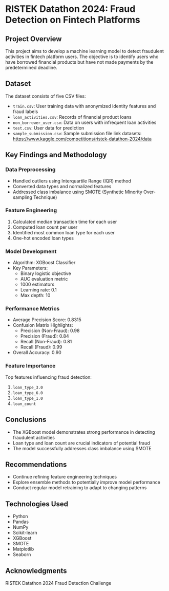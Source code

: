 # RISTEK Datathon 2024: Fraud Detection on Fintech Platforms

## Project Overview
This project aims to develop a machine learning model to detect fraudulent activities in fintech platform users. The objective is to identify users who have borrowed financial products but have not made payments by the predetermined deadline.

## Dataset
The dataset consists of five CSV files:
- `train.csv`: User training data with anonymized identity features and fraud labels
- `loan_activities.csv`: Records of financial product loans
- `non_borrower_user.csv`: Data on users with infrequent loan activities
- `test.csv`: User data for prediction
- `sample_submission.csv`: Sample submission file
link datasets: https://www.kaggle.com/competitions/ristek-datathon-2024/data 

## Key Findings and Methodology

### Data Preprocessing
- Handled outliers using Interquartile Range (IQR) method
- Converted data types and normalized features
- Addressed class imbalance using SMOTE (Synthetic Minority Over-sampling Technique)

### Feature Engineering
1. Calculated median transaction time for each user
2. Computed loan count per user
3. Identified most common loan type for each user
4. One-hot encoded loan types

### Model Development
- Algorithm: XGBoost Classifier
- Key Parameters:
  - Binary logistic objective
  - AUC evaluation metric
  - 1000 estimators
  - Learning rate: 0.1
  - Max depth: 10

### Performance Metrics
- Average Precision Score: 0.8315
- Confusion Matrix Highlights:
  - Precision (Non-Fraud): 0.98
  - Precision (Fraud): 0.84
  - Recall (Non-Fraud): 0.81
  - Recall (Fraud): 0.99
- Overall Accuracy: 0.90

### Feature Importance
Top features influencing fraud detection:
1. `loan_type_3.0`
2. `loan_type_6.0`
3. `loan_type_1.0`
4. `loan_count`

## Conclusions
- The XGBoost model demonstrates strong performance in detecting fraudulent activities
- Loan type and loan count are crucial indicators of potential fraud
- The model successfully addresses class imbalance using SMOTE

## Recommendations
- Continue refining feature engineering techniques
- Explore ensemble methods to potentially improve model performance
- Conduct regular model retraining to adapt to changing patterns

## Technologies Used
- Python
- Pandas
- NumPy
- Scikit-learn
- XGBoost
- SMOTE
- Matplotlib
- Seaborn

## Acknowledgments
RISTEK Datathon 2024 Fraud Detection Challenge
